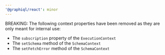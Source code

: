 ```yaml
---
'@graphiql/react': minor
---
```


BREAKING: The following context properties have been removed as they are only meant for internal use:
- The `subscription` property of the `ExecutionContext`
- The `setSchema` method of the `SchemaContext`
- The `setFetchError` method of the `SchemaContext`
